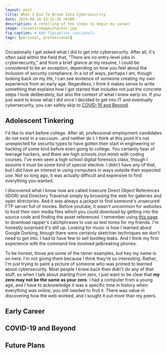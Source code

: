 ```yaml
---
layout: post
title: What I Did To Break Into Cybersecurity
date: 2024-08-10 13:32:20 +0300
description: A retelling of the steps to begin my career
image: /assets/images/hacker.jpg
fig-caption: # Add figcaption (optional)
tags: [personal, professional]
---
```


Occasionally I get asked what I did to get into cybersecurity. After all, it's often said within the field that, "There are no entry-level jobs in crybersecurity," and from a brief glance at my resume, I could be considered to be an exception, depending on how you feel about the inclusion of security compliance. In a lot of ways, perhaps I am, though looking back on my life, I can see evidence of someone creating my own experience from an early age. Regardless, I think it makes sense to write something that explains how I got started that includes not just the concrete steps I took deliberately, but also the context of what I knew early on. If you just want to know what I did once I decided to get into IT and eventually cybersecurity, you can safely skip to [COVID-19 and Beyond](https://cagrigsby.github.io/2024/08/10/break-into-cybersecurity.html#COVID-19-and-beyond). 

## Adolescent Tinkering
I'd like to start before college. After all, professional employment candidates do not exist in a vaccuum...and neither do I. I think at this point it's not unexpected for security types to have gotten their start in engineering or hacking of some kind before even going to college. You certainly hear of teenage hackers, and there are high schools (not mine) with coding courses. I've even seen a high school digital forensics class, though I assume it must be some kind of special elective. I didn't have any of that, but I *did* have an interest in using computers in ways outside their expected use. Not so long ago, it was actually difficult and expensive to find everything you wanted. 

I discovered what I know now are called Insecure Direct Object References (IDOR) and Directory Traversal simply by browsing the web for galleries and open directories. And it was always a jackpot to find someone's unsecured FTP server full of movies. Before youtube, it wasn't uncommon for websites to host their own media files which you could download by getting into the source code and finding the asset referenced. I remember using [this page](http://www.therapboard.com/) to download rapper's catchphrases to use as text tones for my friends. I'm honestly surprised it's still up. Looking for music is how I learned about Google Dorking, though there were certainly sketchier techniques we don't need to get into. I had to have few to sell bootleg leaks. And I think my first experience with the command line involved jailbreaking phones. 

To be honest, those are some of the tamer examples, but hey my name is on here. I'm not giving them because I think they're so interesting. Rather, I'm just trying to paint a picture of someone who was primed to learned about cybersecurity. Most people I knew back then didn't do any of that stuff, so when I talk about starting from zero, I just want to be clear that **my zero may not be the same as your zero**. I had a computer from a young age, and I have to acknowledge it was a specific time in history when everything was online, you still needed to find it. There was value in discovering how the web worked, and I sought it out more than my peers. 

## Early Career


## COVID-19 and Beyond


## Future Plans
